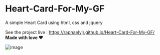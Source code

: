 # Heart-Card-For-My-GF
A simple Heart Card using html, css and jquery

See the project live : https://raphaelvjr.github.io/Heart-Card-For-My-GF/<br>
<strong> Made with love ❤️ </strong>

![image](https://user-images.githubusercontent.com/85368313/188794883-58e30827-1570-46ae-93e3-bfa7aee5a9c3.png)
